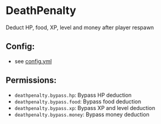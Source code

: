 # DeathPenalty
Deduct HP, food, XP, level and money after player respawn
## Config:
- see [config.yml](https://github.com/MSUPlugins/DeathPenalty/blob/main/src/main/resources/config.yml)
## Permissions:
- `deathpenalty.bypass.hp`: Bypass HP deduction
- `deathpenalty.bypass.food`: Bypass food deduction
- `deathpenalty.bypass.xp`: Bypass XP and level deduction
- `deathpenalty.bypass.money`: Bypass money deduction
